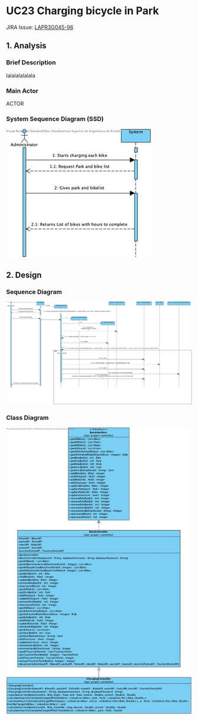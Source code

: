 # **UC23 Charging bicycle in Park**

JIRA Issue: [LAPR3G045-96](https://jira.dei.isep.ipp.pt:8443/browse/LAPR3G045-96)

## **1. Analysis**

### Brief Description

lalalalalalala

### Main Actor

ACTOR

### System Sequence Diagram (SSD)

![UC23-SSD.jpg](UC23-SSD.jpg)

## **2. Design**

### Sequence Diagram

![UC23-Design-Sequence.jpg](UC23-Design-Sequence.jpg)

### Class Diagram

![UC23-Design-Class.jpg](UC23-Design-Class.jpg)